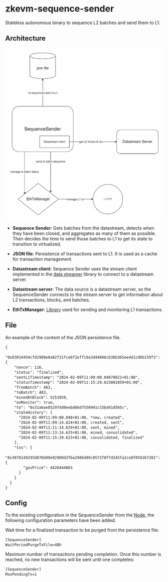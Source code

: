 # zkevm-sequence-sender
Stateless autonomous binary to sequence L2 batches and send them to L1.

## Architecture
![Diagram](docs/sequencesender.drawio.png)

- **Sequence Sender**: Gets batches from the datastream, detects when they have been closed, and aggregates as many of them as possible. Then decides the time to send those batches to L1 to get its state to transition to virtualized.

- **JSON file**: Persistence of transactions sent to L1. It is used as a cache for transaction management.

- **Datastream client**: Sequence Sender uses the stream client implemented in the [data streamer](https://github.com/0xPolygonHermez/zkevm-data-streamer) library to connect to a datastream server.

- **Datastream server**: The data source is a datastream server, so the SequenceSender connects to the stream server to get information about L2 transactions, blocks, and batches.

- **EthTxManager**: [Library](https://github.com/0xPolygonHermez/zkevm-ethtx-manager) used for sending and monitoring L1 transactions.


## File
An example of the content of the JSON persistence file.
```
{
  "0x83014454cfd2989e8a82f31fce6f2eff19a3d44886cb36b365ee4d1cd6b159f3": {
    "nonce": 116,
    "status": "finalized",
    "sentL1Timestamp": "2024-02-09T11:09:00.04870821+01:00",
    "statusTimestamp": "2024-02-09T11:15:29.623881059+01:00",
    "fromBatch": 483,
    "toBatch": 483,
    "minedAtBlock": 5251050,
    "onMonitor": true,
    "to": "0x31a6ae85297dd0eebd66d7556941c33bd41d565c",
    "stateHistory": [
      "2024-02-09T11:09:00.048+01:00, *new, created",
      "2024-02-09T11:09:14.624+01:00, created, sent",
      "2024-02-09T11:11:14.629+01:00, sent, mined",
      "2024-02-09T11:13:14.625+01:00, mined, consolidated",
      "2024-02-09T11:15:29.623+01:00, consolidated, finalized"
    ],
    "txs": {
      "0x3876149295d876b09e92900d3fba2986d89c0572f8f7d345fa2ce8f058267282": {
        "gasPrice": 4426444863
      }
    }
  }  
}
```


## Config
To the existing configuration in the SequenceSender from the [Node](https://github.com/0xPolygonHermez/zkevm-node), the following configuration parameters have been added.

Wait time for a finalized transaction to be purged from the persistence file:
```
[SequenceSender]
WaitPeriodPurgeTxFile=48h
```

Maximum number of transactions pending completion. Once this number is reached, no new transactions will be sent until one completes:
```
[SequenceSender]
MaxPendingTx=1
```
